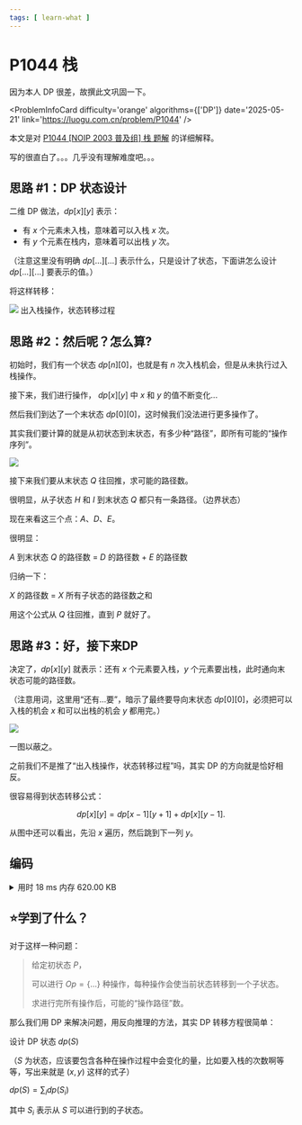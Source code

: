 ```yaml
---
tags: [ learn-what ]
---
```


# P1044 栈

因为本人 DP 很差，故撰此文巩固一下。

<ProblemInfoCard
  difficulty='orange'
  algorithms={['DP']}
  date='2025-05-21'
  link='https://luogu.com.cn/problem/P1044'
/>

本文是对 [P1044 [NOIP 2003 普及组] 栈 题解](https://www.luogu.com.cn/article/v9r07ta2) 的详细解释。

写的很直白了。。。几乎没有理解难度吧。。。

## 思路 #1：DP 状态设计

二维 DP 做法，$dp[x][y]$ 表示：

- 有 $x$ 个元素未入栈，意味着可以入栈 $x$ 次。
- 有 $y$ 个元素在栈内，意味着可以出栈 $y$ 次。

（注意这里没有明确 $dp[...][...]$ 表示什么，只是设计了状态，下面讲怎么设计 $dp[...][...]$ 要表示的值。）

将这样转移：
<div className='group'>
    <Img src='https://cdn.luogu.com.cn/upload/image_hosting/n2jl2s37.png' invertable>
    出入栈操作，状态转移过程
    </Img>
</div>

## 思路 #2：然后呢？怎么算?

初始时，我们有一个状态 $dp[n][0]$，也就是有 $n$ 次入栈机会，但是从未执行过入栈操作。

接下来，我们进行操作， $dp[x][y]$ 中 $x$ 和 $y$ 的值不断变化...

然后我们到达了一个末状态 $dp[0][0]$，这时候我们没法进行更多操作了。

其实我们要计算的就是从初状态到末状态，有多少种“路径”，即所有可能的“操作序列”。

<div className='group'>
    <Img src='https://cdn.luogu.com.cn/upload/image_hosting/ecpuda80.png' invertable>
    </Img>
</div>


接下来我们要从末状态 $Q$ 往回推，求可能的路径数。

很明显，从子状态 $H$ 和 $I$ 到末状态 $Q$ 都只有一条路径。（边界状态）

现在来看这三个点：$A$、$D$、$E$。

很明显：

$A$ 到末状态 $Q$ 的路径数 $=$ $D$ 的路径数 $+$ $E$ 的路径数

归纳一下：

$X$ 的路径数 $=$ $X$ 所有子状态的路径数之和

用这个公式从 $Q$ 往回推，直到 $P$ 就好了。

## 思路 #3：好，接下来DP

决定了，$dp[x][y]$ 就表示：还有 $x$ 个元素要入栈，$y$ 个元素要出栈，此时通向末状态可能的路径数。

（注意用词，这里用“还有...要”，暗示了最终要导向末状态 $dp[0][0]$，必须把可以入栈的机会 $x$ 和可以出栈的机会 $y$ 都用完。）

<div className='group'>
    <Img src='https://cdn.luogu.com.cn/upload/image_hosting/5bt74bdi.png' invertable>
    </Img>
</div>

一图以蔽之。

之前我们不是推了“出入栈操作，状态转移过程”吗，其实 DP 的方向就是恰好相反。

很容易得到状态转移公式：

$$
dp[x][y]=dp[x-1][y+1]+dp[x][y-1].
$$

从图中还可以看出，先沿 $x$ 遍历，然后跳到下一列 $y$。

## 编码

<details>
<summary>用时 18 ms 内存 620.00 KB</summary>
```cpp showLineNumbers
/*
* P1044 [NOIP 2003 普及组] 栈
* DP
*/
#include <iostream>
using namespace std;
const int MAXN = 18;
/*
* dp[x][y]: 还可以入栈 x 次，可以出栈 y 次，得到的序列数
* （x = 未入栈数字个数，y = 栈内数字个数）
*/
int dp[MAXN][MAXN];
int main() {
    int n;
    cin >> n;
    for (int x = 0; x <= n; x++) {
        for (int y = 0; y <= n; y++) {
            if (x == 0) {
                dp[x][y] = 1;
            } else if (y == 0) {
                dp[x][y] = dp[x - 1][y + 1];
            } else {
                dp[x][y] = dp[x][y - 1] + dp[x - 1][y + 1];
            }
        }
    }
    cout << dp[n][0] << endl;
    return 0;
}
```
</details>



## ⭐学到了什么？

对于这样一种问题：

> 给定初状态 $P$，
> 
> 可以进行 $Op=\{...\}$ 种操作，每种操作会使当前状态转移到一个子状态。
> 
> 求进行完所有操作后，可能的“操作路径”数。

那么我们用 DP 来解决问题，用反向推理的方法，其实 DP 转移方程很简单：

设计 DP 状态 $dp(S)$

（$S$ 为状态，应该要包含各种在操作过程中会变化的量，比如要入栈的次数啊等等，写出来就是 $(x,y)$ 这样的式子）

$dp(S)=\sum_i dp(S_i)$

其中 $S_i$ 表示从 $S$ 可以进行到的子状态。
